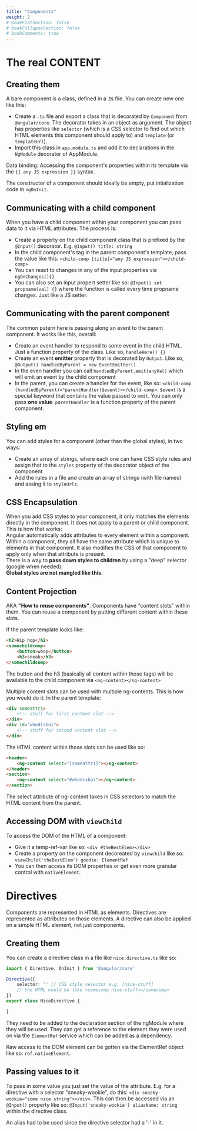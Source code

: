 ```yaml
---
title: "Components"
weight: 2
# bookFlatSection: false
# bookCollapseSection: false
# bookComments: true
---
```

# The real CONTENT

## Creating them
A bare component is a class, defined in a .ts file. You can create new one like this:
* Create a `.ts` file and export a class that is decorated by `Component` from `@angular/core`. The decorator takes in an object as argument.
The object has properties like `selector` (which is a CSS selector to find out which HTML elements this component should apply to) and `template` (or `templateUrl`).
* Import this class in `app.module.ts` and add it to declarations in the `NgModule` decorator of AppModule.

Data binding: Accessing the component's properties within its template via the `{{ any JS expression }}` syntax.

The constructor of a component should ideally be empty, put intialization code in `ngOnInit`.

## Communicating with a child component
When you have a child component within your component you can pass data to it via HTML attributes. The process is:
* Create a property on the child component class that is prefixed by the `@Input()` decorator. E.g. `@Input() title: string`
* In the child component's tag in the parent component's template, pass the value like this: `<child-comp [title]="any JS expression"></child-comp>`
* You can react to changes in any of the input properties via `ngOnChanges(){}`
* You can also set an input propert setter like so: `@Input() set propname(val) {}` where the function is called every time propname changes. Just like a JS setter.

## Communicating with the parent component
The common patern here is passing along an event to the parent component. It works like this, overall:
* Create an event handler to respond to some event in the child HTML. Just a function property of the class. Like so, `handleHere() {}`
* Create an event **emitter** property that is decorated by `Output`. Like so, `@Output() handledByParent = new EventEmitter()`
* In the even handler you can call `handledByParent.emit(anyVal)` which will emit an event by the child component
* In the parent, you can create a handler for the event, like so: `<child-comp (handledByParent)="parentHandler($event)></child-comp>`. `$event` is a special keyword that contains the value passed to `emit`. You can only pass **one value**. `parentHandler` is a function property of the parent component.

## Styling em
You can add styles for a component (other than the global styles), in two ways:
* Create an array of strings, where each one can have CSS style rules and assign that to the `styles` property of the decorator object of the component
* Add the rules in a file and create an array of strings (with file names) and assing it to `styleUrls`.

## CSS Encapsulation
When you add CSS styles to your component, it only matches the elements directly in the component. It does not apply to a parent or child component. This is how that works:  
Angular automatically adds attributes to every element within a component. Within a component, they all have the same attribute which is unique to elements in that component. It also modifies the CSS of that component to apply only when that attribute is present.  
There is a way to **pass down styles to children** by using a "deep" selector (google when needed).  
**Global styles are not mangled like this**.

## Content Projection
AKA **"How to reuse components"**. Components have "content slots" within them. You can reuse a component by putting different content within these slots.

If the parent template looks like:
```html
<h2>Hip hop</h2>
<somechildcomp>
    <button>woop</button>
    <h3>sneak</h3>
</somechildcomp>
```  
The button and the h3 (basically all content within those tags) will be available to the child component via `<ng-content></ng-content>`

Multiple content slots can be used with multiple ng-contents. This is how you would do it:
In the parent template:
```html
<div someattr1>
    <!-- stuff for first content slot -->
</div>
<div id="whodisboi">
    <!-- stuff for second content slot -->
</div>
```

The HTML content within those slots can be used like so:
```html
<header>
    <ng-content select="[someattr1]"></ng-content>
</header>
<section>
    <ng-content select="#whodisboi"></ng-content>
</section>
```

The select attribute of ng-content takes in CSS selectors to match the HTML content from the parent.

## Accessing DOM with `viewChild`
To access the DOM of the HTML of a component:
* Give it a temp-ref-var like so: `<div #theBestElem></div>`
* Create a property on the component decoreated by `viewchild` like so: `viewChild('theBestElem') goodie: ElementRef`
* You can then access its DOM properties or get even more granular control with `nativeElement`.

# Directives
Components are represented in HTML as elements. Directives are represented as attributes on those elements. A directive can also be applied on a simple HTML element, not just components.

## Creating them
You can create a directive class in a file like `nice.directive.ts` like so:
```ts
import { Directive, OnInit } from '@angular/core'

Directive({
    selector: '' // CSS style selector e.g. [nice-stuff]
    // the HTML would be like <somecomp nice-stuff></somecomp>
})
export class NiceDirective {

}
```

They need to be added to the declaration section of the ngModule where they will be used. They can get a reference to the element they were used on via the `ElementRef` service which can be added as a dependency.

Raw access to the DOM element can be gotten via the ElementRef object like so: `ref.nativeElement`.

## Passing values to it
To pass in some value you just set the value of the attribute. E.g. for a directive with a selector "sneaky-wookie", do this: `<div sneaky-wookie="some nice string"></div>`. This can then be accessed via an `@Input()` property like so: `@Input('sneaky-wookie') aliasName: string` within the directive class.

An alias had to be used since the directive selector had a '-' in it.
